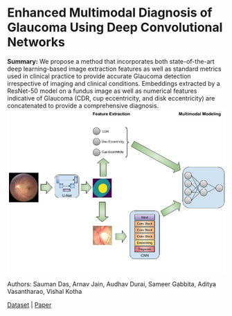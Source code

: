 # Enhanced Multimodal Diagnosis of Glaucoma Using Deep Convolutional Networks
**Summary:** We propose a method that incorporates both state-of-the-art deep learning-based image extraction features as well as standard metrics used in clinical practice to provide accurate Glaucoma detection irrespective of imaging and clinical conditions. Embeddings extracted by a ResNet-50 model on a fundus image as well as numerical features indicative of Glaucoma (CDR, cup eccentricity, and disk eccentricity) are concatenated to provide a comprehensive diagnosis.
![cover](architecture.jpg)

Authors: Sauman Das, Arnav Jain, Audhav Durai, Sameer Gabbita, Aditya Vasantharao, Vishal Kotha

<a href="https://www.kaggle.com/datasets/arnavjain1/glaucoma-datasets" target="_blank">Dataset</a> | 
<a href = "https://doi.org/10.1109/DSAA54385.2022.10032439" target="_blank">Paper</a>
